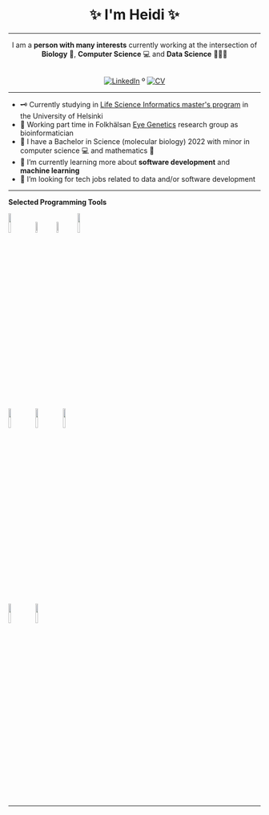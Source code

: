 
<!-- Introduction/Summary Section -->

<h1 align = center>✨ I'm Heidi ✨</h1>
<hr>

<div align="center">
    I am a <strong>person with many interests</strong> currently working at the intersection of <strong>Biology</strong> 🧫, <strong>Computer Science</strong> 💻 and <strong>Data Science</strong> 👨🏿‍💻
</div>
<br>
<!-- **Badges**
- website to create badge : https://shields.io/
- very nice tutorial to create badge : https://medium.com/@therafamartins/make-your-customized-badges-in-a-few-minutes-18e75475e271
-->
<p align="center">
  <a href="https://www.linkedin.com/in/heidi-putkuri/"><img src="http://img.shields.io/badge/LinkedIn-purple?style=flat&logo=linkedin" alt="LinkedIn"></a> º
  <a href="https://heksaani.github.io/CV/"><img src="https://shields.io/badge/CV-purple" alt="CV" ></a>
</p>
<hr>

<!-- Activities/Interests Section -->
- 🗝 Currently studying in [Life Science Informatics master's program](https://www.helsinki.fi/en/degree-programmes/life-science-informatics-masters-programme) in the University of Helsinki
- 🧬 Working part time in Folkhälsan [Eye Genetics](https://www.folkhalsan.fi/en/knowledge/research/genetics/group-turunen/) research group as bioinformatician
- 🧫 I have a Bachelor in Science (molecular biology) 2022 with minor in computer science 💻 and mathematics 🧮
- 🔭 I’m currently learning more about **software development** and **machine learning** 
- 🤝 I’m looking for tech jobs related to data and/or software development 


<hr>
  
  **Selected Programming Tools**
  
  <code><img width="10%" src="https://www.vectorlogo.zone/logos/python/python-ar21.svg"></code>
  <code><img width="7.5%" src="https://www.vectorlogo.zone/logos/r-project/r-project-official.svg"></code>
  <code><img width="7.5%" src="https://github.com/yurijserrano/Github-Profile-Readme-Logos/blob/master/programming%20languages/ruby.svg"></code>
  <code><img width="10%" src="https://www.vectorlogo.zone/logos/jupyter/jupyter-ar21.svg"></code>
  <br />
  <code><img width="10%" src="https://www.vectorlogo.zone/logos/gnu_bash/gnu_bash-ar21.svg"></code>
  <code><img width="10%" src="https://www.vectorlogo.zone/logos/git-scm/git-scm-ar21.svg"></code>
  <code><img width="10%" src="https://www.vectorlogo.zone/logos/openstack/openstack-ar21.svg"></code>
  <br />
  <code><img width="10%" src="https://github.com/yurijserrano/Github-Profile-Readme-Logos/blob/master/cloud/amazon.svg"></code>
  <code><img width="10%" src="https://github.com/yurijserrano/Github-Profile-Readme-Logos/blob/master/cloud/docker.svg"></code>
<hr>

<!-- Work / Research Section -->

